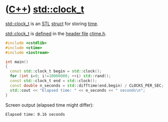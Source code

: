 # ([C++](Cpp.md)) [std::clock_t](CppStdClock_t.md)

[std::clock_t](CppStdClock_t.md) is an [STL](CppStl.md)
[struct](CppStruct.md) for storing [time](CppTime.md).

[std::clock_t](CppStdClock_t.md) is [defined](CppDefinition.md) in the
[header file](CppHeaderFile.md) [ctime.h](CppCtimeH.md).

```c++
#include <cstdlib>
#include <ctime>
#include <iostream>

int main()
{
  const std::clock_t begin = std::clock();
  for (int i=0; i!=10000000; ++i) std::rand();
  const std::clock_t end = std::clock();
  const double n_seconds = std::difftime(end,begin) / CLOCKS_PER_SEC;
  std::cout << "Elapsed time: " << n_seconds << " seconds\n";
}
```

Screen output (elapsed time might differ):

```
Elapsed time: 0.16 seconds
```
